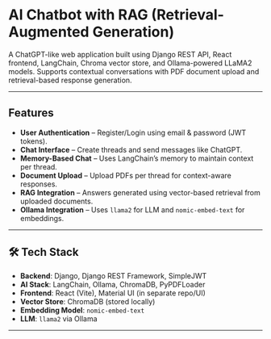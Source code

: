 # AI Chatbot with RAG (Retrieval-Augmented Generation)

A ChatGPT-like web application built using Django REST API, React frontend, LangChain, Chroma vector store, and Ollama-powered LLaMA2 models. 
Supports contextual conversations with PDF document upload and retrieval-based response generation.

---

## Features

-  **User Authentication** – Register/Login using email & password (JWT tokens).
-  **Chat Interface** – Create threads and send messages like ChatGPT.
-  **Memory-Based Chat** – Uses LangChain’s memory to maintain context per thread.
-  **Document Upload** – Upload PDFs per thread for context-aware responses.
-  **RAG Integration** – Answers generated using vector-based retrieval from uploaded documents.
-  **Ollama Integration** – Uses `llama2` for LLM and `nomic-embed-text` for embeddings.

---

## 🛠 Tech Stack

- **Backend**: Django, Django REST Framework, SimpleJWT
- **AI Stack**: LangChain, Ollama, ChromaDB, PyPDFLoader
- **Frontend**: React (Vite), Material UI (in separate repo/UI)
- **Vector Store**: ChromaDB (stored locally)
- **Embedding Model**: `nomic-embed-text`
- **LLM**: `llama2` via Ollama

---

